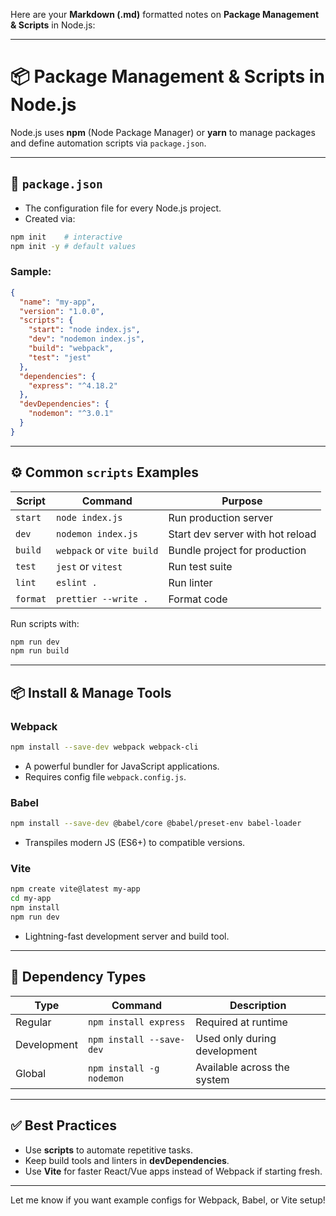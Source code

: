 Here are your **Markdown (.md)** formatted notes on **Package Management & Scripts** in Node.js:

---

# 📦 Package Management & Scripts in Node.js

Node.js uses **npm** (Node Package Manager) or **yarn** to manage packages and define automation scripts via `package.json`.

---

## 📄 `package.json`

* The configuration file for every Node.js project.
* Created via:

```bash
npm init    # interactive
npm init -y # default values
```

### Sample:

```json
{
  "name": "my-app",
  "version": "1.0.0",
  "scripts": {
    "start": "node index.js",
    "dev": "nodemon index.js",
    "build": "webpack",
    "test": "jest"
  },
  "dependencies": {
    "express": "^4.18.2"
  },
  "devDependencies": {
    "nodemon": "^3.0.1"
  }
}
```

---

## ⚙️ Common `scripts` Examples

| Script   | Command                   | Purpose                          |
| -------- | ------------------------- | -------------------------------- |
| `start`  | `node index.js`           | Run production server            |
| `dev`    | `nodemon index.js`        | Start dev server with hot reload |
| `build`  | `webpack` or `vite build` | Bundle project for production    |
| `test`   | `jest` or `vitest`        | Run test suite                   |
| `lint`   | `eslint .`                | Run linter                       |
| `format` | `prettier --write .`      | Format code                      |

Run scripts with:

```bash
npm run dev
npm run build
```

---

## 📦 Install & Manage Tools

### Webpack

```bash
npm install --save-dev webpack webpack-cli
```

* A powerful bundler for JavaScript applications.
* Requires config file `webpack.config.js`.

### Babel

```bash
npm install --save-dev @babel/core @babel/preset-env babel-loader
```

* Transpiles modern JS (ES6+) to compatible versions.

### Vite

```bash
npm create vite@latest my-app
cd my-app
npm install
npm run dev
```

* Lightning-fast development server and build tool.

---

## 🧼 Dependency Types

| Type        | Command                  | Description                  |
| ----------- | ------------------------ | ---------------------------- |
| Regular     | `npm install express`    | Required at runtime          |
| Development | `npm install --save-dev` | Used only during development |
| Global      | `npm install -g nodemon` | Available across the system  |

---

## ✅ Best Practices

* Use **scripts** to automate repetitive tasks.
* Keep build tools and linters in **devDependencies**.
* Use **Vite** for faster React/Vue apps instead of Webpack if starting fresh.

---

Let me know if you want example configs for Webpack, Babel, or Vite setup!
